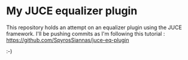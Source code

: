# My JUCE equalizer plugin 

This repository holds an attempt on an equalizer plugin using the JUCE framework.
I'll be pushing commits as I'm following this tutorial :
https://github.com/SpyrosSiannas/juce-eq-plugin

:-)

